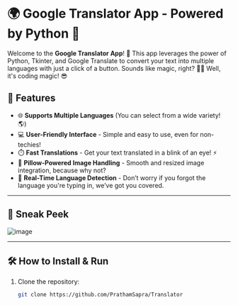 # 🌍 Google Translator App - Powered by Python 🐍 

Welcome to the **Google Translator App**! 🎉 This app leverages the power of Python, Tkinter, and Google Translate to convert your text into multiple languages with just a click of a button. Sounds like magic, right? 🔮✨ Well, it's coding magic! 😎

## 🚀 Features

- 🌐 **Supports Multiple Languages** (You can select from a wide variety! 🌎)
- 💻 **User-Friendly Interface** - Simple and easy to use, even for non-techies!
- ⏱️ **Fast Translations** - Get your text translated in a blink of an eye! ⚡
- 📄 **Pillow-Powered Image Handling** - Smooth and resized image integration, because why not?
- 💬 **Real-Time Language Detection** - Don’t worry if you forgot the language you're typing in, we’ve got you covered.

---

## 🎨 Sneak Peek

![image](https://github.com/user-attachments/assets/d24e53a4-0150-4827-83b5-dffe20f38bbc)


---

## 🛠️ How to Install & Run

1. Clone the repository:
   ```bash
   git clone https://github.com/PrathamSapra/Translator

